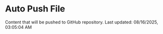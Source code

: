 # Auto Push File

Content that will be pushed to GitHub repository.
Last updated: 08/16/2025, 03:05:04 AM